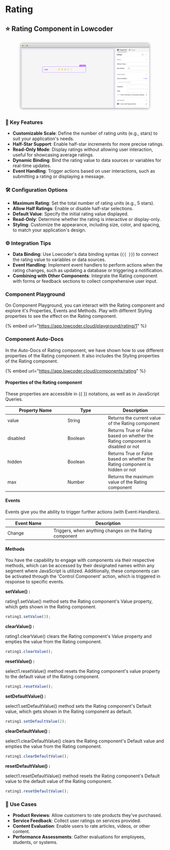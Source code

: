 # Rating

## ⭐ Rating Component in Lowcoder

<figure><img src="../../../../.gitbook/assets/frame_generic_light (9) (2).png" alt=""><figcaption></figcaption></figure>

### 🔧 Key Features

* **Customizable Scale**: Define the number of rating units (e.g., stars) to suit your application's needs.
* **Half-Star Support**: Enable half-star increments for more precise ratings.
* **Read-Only Mode**: Display ratings without allowing user interaction, useful for showcasing average ratings.
* **Dynamic Binding**: Bind the rating value to data sources or variables for real-time updates.
* **Event Handling**: Trigger actions based on user interactions, such as submitting a rating or displaying a message.

### 🛠 Configuration Options

* **Maximum Rating**: Set the total number of rating units (e.g., 5 stars).
* **Allow Half Ratings**: Enable or disable half-star selections.
* **Default Value**: Specify the initial rating value displayed.
* **Read-Only**: Determine whether the rating is interactive or display-only.
* **Styling**: Customize the appearance, including size, color, and spacing, to match your application's design.

### ⚙️ Integration Tips

* **Data Binding**: Use Lowcoder's data binding syntax (`{{ }}`) to connect the rating value to variables or data sources.
* **Event Handling**: Implement event handlers to perform actions when the rating changes, such as updating a database or triggering a notification.
* **Combining with Other Components**: Integrate the Rating component with forms or feedback sections to collect comprehensive user input.

### Component Playground

On Component Playground, you can interact with the Rating component and explore it's Properties, Events and Methods. Play with different Styling properties to see the effect on the Rating component.

{% embed url="https://app.lowcoder.cloud/playground/rating/1" %}

### Component Auto-Docs

In the Auto-Docs of Rating component, we have shown how to use different properties of the Rating component. It also includes the Styling properties of the Rating component.

{% embed url="https://app.lowcoder.cloud/components/rating" %}

#### Properties of the Rating component <a href="#properties-of-the-table" id="properties-of-the-table"></a>

These properties are accessible in \{{ \}} notations, as well as in JavaScript Queries.

<table><thead><tr><th width="175.97265625">Property Name</th><th width="114.05859375">Type</th><th>Description</th></tr></thead><tbody><tr><td>value</td><td>String</td><td>Returns the current value of the Rating component</td></tr><tr><td>disabled</td><td>Boolean</td><td>Returns True or False based on whether the Rating component is disabled or not</td></tr><tr><td>hidden</td><td>Boolean</td><td>Returns True or False based on whether the Rating component is hidden or not</td></tr><tr><td>max</td><td>Number</td><td>Returns the maximum value of the Rating component</td></tr></tbody></table>

#### Events <a href="#events" id="events"></a>

Events give you the ability to trigger further actions (with Event-Handlers).

<table><thead><tr><th width="166.04296875">Event Name</th><th width="458.8515625">Description</th></tr></thead><tbody><tr><td>Change</td><td>Triggers, when anything changes on the Rating component</td></tr></tbody></table>

#### Methods <a href="#methods" id="methods"></a>

You have the capability to engage with components via their respective methods, which can be accessed by their designated names within any segment where JavaScript is utilized. Additionally, these components can be activated through the 'Control Component' action, which is triggered in response to specific events.

**setValue() :**&#x20;

rating1.setValue() method sets the Rating component's Value property, which gets shown in the Rating component.

```javascript
rating1.setValue(3);
```

**clearValue() :**&#x20;

rating1.clearValue() clears the Rating component's Value property and empties the value from the Rating component.

```javascript
rating1.clearValue();
```

**resetValue() :**&#x20;

select1.resetValue()  method resets the Rating component's value property to the default value of the Rating component.

```javascript
rating1.resetValue();
```

**setDefaultValue() :**&#x20;

select1.setDefaultValue() method sets the Rating component's Default value, which gets shown in the Rating component as default.

```javascript
rating1.setDefaultValue(2);
```

**clearDefaultValue() :**&#x20;

select1.clearDefaultValue() clears the Rating component's Default value and empties the value from the Rating component.

```javascript
rating1.clearDefaultValue();
```

**resetDefaultValue() :**&#x20;

select1.resetDefaultValue()  method resets the Rating component's Default value to the default value of the Rating component.

```javascript
rating1.resetDefaultValue();
```

### 📌 Use Cases

* **Product Reviews**: Allow customers to rate products they've purchased.
* **Service Feedback**: Collect user ratings on services provided.
* **Content Evaluation**: Enable users to rate articles, videos, or other content.
* **Performance Assessments**: Gather evaluations for employees, students, or systems.
